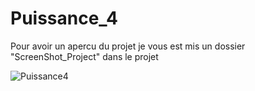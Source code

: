 # Puissance_4 <br/>
Pour avoir un apercu du projet je vous est mis un dossier "ScreenShot_Project" dans le projet

![Puissance4](https://user-images.githubusercontent.com/93912299/177763899-6160cd4f-8db3-4ff3-bf66-5cdfad671453.png)

